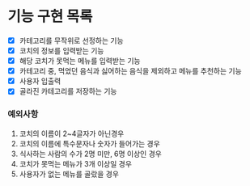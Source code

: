 # 기능 구현 목록
- [x] 카테고리를 무작위로 선정하는 기능
- [x] 코치의 정보를 입력받는 기능
- [x] 해당 코치가 못먹는 메뉴를 입력받는 기능
- [x] 카테고리 중, 먹었던 음식과 싫어하는 음식을 제외하고 메뉴를 추천하는 기능
- [x] 사용자 입출력
- [x] 골라진 카테고리를 저장하는 기능

### 예외사항
1. 코치의 이름이 2~4글자가 아닌경우
2. 코치의 이름에 특수문자나 숫자가 들어가는 경우
3. 식사하는 사람의 수가 2명 미만, 6명 이상인 경우
4. 코치가 못먹는 메뉴가 3개 이상일 경우
5. 사용자가 없는 메뉴를 골랐을 경우
